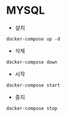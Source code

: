 # MYSQL

-   설치

```
docker-compose up -d
```

-   삭제

```
docker-compose down
```

-   시작

```
docker-compose start
```

-   중지

```
docker-compose stop
```
